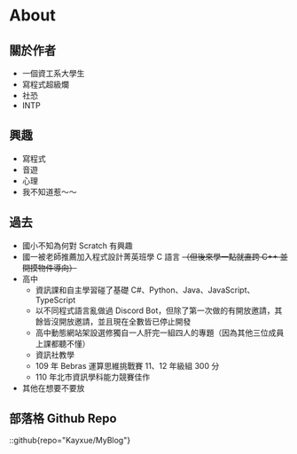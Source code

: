 # About

## 關於作者
* 一個資工系大學生
* 寫程式超級爛
* 社恐
* INTP

## 興趣
* 寫程式
* 音遊
* 心理
* 我不知道惹～～

## 過去
- 國小不知為何對 Scratch 有興趣
- 國一被老師推薦加入程式設計菁英班學 C 語言 ~~（但後來學一點就直跨 C++ 並開摸物件導向）~~
- 高中
    - 資訊課和自主學習碰了基礎 C#、Python、Java、JavaScript、TypeScript
    - 以不同程式語言亂做過 Discord Bot，但除了第一次做的有開放邀請，其餘皆沒開放邀請，並且現在全數皆已停止開發
    - 高中動態網站架設選修獨自一人肝完一組四人的專題（因為其他三位成員上課都聽不懂）
    - 資訊社教學
    - 109 年 Bebras 運算思維挑戰賽 11、12 年級組 300 分
    - 110 年北市資訊學科能力競賽佳作
- 其他在想要不要放

## 部落格 Github Repo
::github{repo="Kayxue/MyBlog"}
